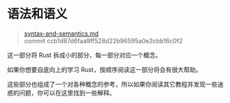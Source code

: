 # 语法和语义

> [syntax-and-semantics.md](https://github.com/rust-lang/book/blob/master/first-edition/src/syntax-and-semantics.md)
> <br>
> commit ccb1d87d6faa9ff528d22b96595a0e2cbb16c0f2

这一部分将 Rust 拆成小的部分，每一部分对应一个概念。

如果你想要自底向上的学习 Rust，按顺序阅读这一部分将会有很大帮助。

这些部分也组成了一个对各种概念的参考，所以如果你阅读其它教程并发现一些迷惑的问题，你可以在这里找到一些解释。
